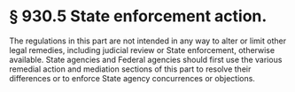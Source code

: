 # § 930.5   State enforcement action.

The regulations in this part are not intended in any way to alter or limit other legal remedies, including judicial review or State enforcement, otherwise available. State agencies and Federal agencies should first use the various remedial action and mediation sections of this part to resolve their differences or to enforce State agency concurrences or objections.




